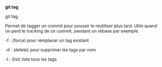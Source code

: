 **git tag**

git tag <tagname> <commit sha1>

Permet de tagger un commit pour pouvoir le reutiliser plus tard. Utile quand on perd le tracking de ce commit, pendant un rebase par exemple.

-f : (force) pour remplacer un tag existant

-d : (delete) pour supprimer les tags par nom

-l : (list) liste tous les tags